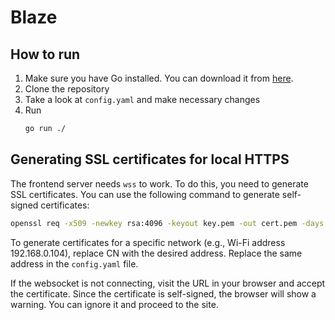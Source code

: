 # Blaze

## How to run
1. Make sure you have Go installed. You can download it from [here](https://go.dev/dl/).
2. Clone the repository
3. Take a look at `config.yaml` and make necessary changes
4. Run
   ```bash
   go run ./
   ```

## Generating SSL certificates for local HTTPS

The frontend server needs `wss` to work. To do this, you need to generate SSL certificates. 
You can use the following command to generate self-signed certificates:

```bash
openssl req -x509 -newkey rsa:4096 -keyout key.pem -out cert.pem -days 365 -nodes -subj "/CN=127.0.0.1"
```

To generate certificates for a specific network (e.g., Wi-Fi address 192.168.0.104), replace CN with the desired address.
Replace the same address in the `config.yaml` file.

If the websocket is not connecting, visit the URL in your browser and accept the certificate. 
Since the certificate is self-signed, the browser will show a warning. You can ignore it and proceed to the site.
